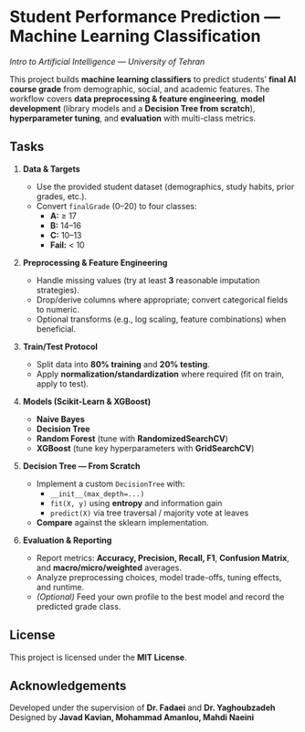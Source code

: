 ﻿# Student Performance Prediction — Machine Learning Classification

_Intro to Artificial Intelligence — University of Tehran_

This project builds **machine learning classifiers** to predict students’ **final AI course grade** from demographic, social, and academic features. The workflow covers **data preprocessing & feature engineering**, **model development** (library models and a **Decision Tree from scratch**), **hyperparameter tuning**, and **evaluation** with multi-class metrics.


## Tasks

1. **Data & Targets**
   - Use the provided student dataset (demographics, study habits, prior grades, etc.).
   - Convert `finalGrade` (0–20) to four classes:  
     - **A:** ≥ 17  
     - **B:** 14–16  
     - **C:** 10–13  
     - **Fail:** < 10  

2. **Preprocessing & Feature Engineering**
   - Handle missing values (try at least **3** reasonable imputation strategies).  
   - Drop/derive columns where appropriate; convert categorical fields to numeric.  
   - Optional transforms (e.g., log scaling, feature combinations) when beneficial.  

3. **Train/Test Protocol**
   - Split data into **80% training** and **20% testing**.  
   - Apply **normalization/standardization** where required (fit on train, apply to test).  

4. **Models (Scikit-Learn & XGBoost)**
   - **Naive Bayes**  
   - **Decision Tree**  
   - **Random Forest** (tune with **RandomizedSearchCV**)  
   - **XGBoost** (tune key hyperparameters with **GridSearchCV**)  

5. **Decision Tree — From Scratch**
   - Implement a custom `DecisionTree` with:  
     - `__init__(max_depth=...)`  
     - `fit(X, y)` using **entropy** and information gain  
     - `predict(X)` via tree traversal / majority vote at leaves  
   - **Compare** against the sklearn implementation.

6. **Evaluation & Reporting**
   - Report metrics: **Accuracy, Precision, Recall, F1**, **Confusion Matrix**, and **macro/micro/weighted** averages.  
   - Analyze preprocessing choices, model trade-offs, tuning effects, and runtime.  
   - *(Optional)* Feed your own profile to the best model and record the predicted grade class.  


## License

This project is licensed under the **MIT License**.


## Acknowledgements

Developed under the supervision of **Dr. Fadaei** and **Dr. Yaghoubzadeh**  
Designed by **Javad Kavian, Mohammad Amanlou, Mahdi Naeini**

